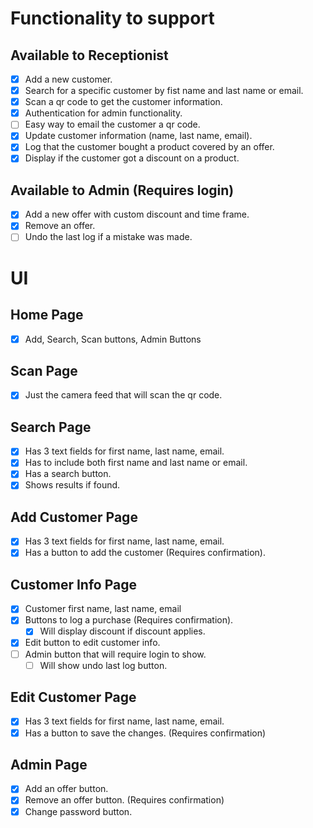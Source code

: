 # Functionality to support

## Available to Receptionist

-   [x] Add a new customer.
-   [x] Search for a specific customer by fist name and last name or email.
-   [x] Scan a qr code to get the customer information.
-   [x] Authentication for admin functionality.
-   [ ] Easy way to email the customer a qr code.
-   [x] Update customer information (name, last name, email).
-   [x] Log that the customer bought a product covered by an offer.
-   [x] Display if the customer got a discount on a product.

## Available to Admin (Requires login)

-   [x] Add a new offer with custom discount and time frame.
-   [x] Remove an offer.
-   [ ] Undo the last log if a mistake was made.

# UI

## Home Page

-   [x] Add, Search, Scan buttons, Admin Buttons

## Scan Page

-   [x] Just the camera feed that will scan the qr code.

## Search Page

-   [x] Has 3 text fields for first name, last name, email.
-   [x] Has to include both first name and last name or email.
-   [x] Has a search button.
-   [x] Shows results if found.

## Add Customer Page

-   [x] Has 3 text fields for first name, last name, email.
-   [x] Has a button to add the customer (Requires confirmation).

## Customer Info Page

-   [x] Customer first name, last name, email
-   [x] Buttons to log a purchase (Requires confirmation).
    -   [x] Will display discount if discount applies.
-   [x] Edit button to edit customer info.
-   [ ] Admin button that will require login to show.
    -   [ ] Will show undo last log button.

## Edit Customer Page

-   [x] Has 3 text fields for first name, last name, email.
-   [x] Has a button to save the changes. (Requires confirmation)

## Admin Page

-   [x] Add an offer button.
-   [x] Remove an offer button. (Requires confirmation)
-   [x] Change password button.
